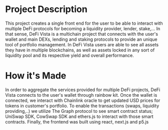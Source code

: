 # Project Description
This project creates a single front end for the user to be able to interact with multiple DeFi protocols for becoming a liquidity provider, lender, stake,... In that sense, DeFi Vista is a multichain project that connects with the user's wallet and main DEXs, lending and staking protocols to provide an unique tool of portfolio management. In DeFi Vista users are able to see all assets they have in multiple blockchains, as well as assets locked in any sort of liquidity pool and its respective yield and overall performance.

# How it's Made
In order to aggregate the services provided for multiple DeFi projects, DeFi Vista connects to the user's wallet through rainbow kit. Once the wallet is connected, we interact with Chainlink oracle to get updated USD prices for tokens in customer's portfolio. To enable the transactions (swaps, liquidity providing,..) we utilize The Graph protocol to see smart contract status; UniSwap SDK, CowSwap SDK and ethers.js to interact with those smart contracts. Finally, the frontend was built using react, next.js and p5.js
